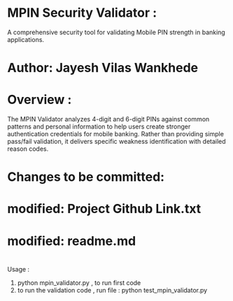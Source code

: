 # MPIN Security Validator : 
A comprehensive security tool for validating Mobile PIN strength in banking applications.

# Author: Jayesh Vilas Wankhede


# Overview : 
The MPIN Validator analyzes 4-digit and 6-digit PINs against common patterns and personal information to help users create stronger authentication credentials for mobile banking. Rather than providing simple pass/fail validation, it delivers specific weakness identification with detailed reason codes.

# Changes to be committed:
#	modified:   Project Github Link.txt
#	modified:   readme.md
#


Usage :
1) python mpin_validator.py  , to run first code 
2) to run the validation code , run file : python test_mpin_validator.py


